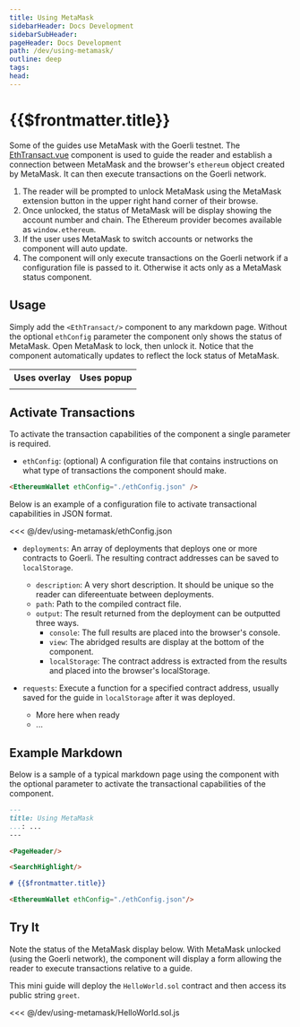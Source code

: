 ```yaml
---
title: Using MetaMask
sidebarHeader: Docs Development
sidebarSubHeader:
pageHeader: Docs Development
path: /dev/using-metamask/
outline: deep
tags:
head:
---
```


<PageHeader/>

<SearchHighlight/>

# {{$frontmatter.title}}

Some of the guides use MetaMask with the Goerli testnet. The
[EthTransact.vue](https://github.com/api3dao/vitepress-docs/blob/main/docs/_components/EthereumWallet.vue)
component is used to guide the reader and establish a connection between
MetaMask and the browser's `ethereum` object created by MetaMask. It can then
execute transactions on the Goerli network.

1. The reader will be prompted to unlock MetaMask using the MetaMask extension
   button in the upper right hand corner of their browse.
2. Once unlocked, the status of MetaMask will be display showing the account
   number and chain. The Ethereum provider becomes available as
   `window.ethereum`.
3. If the user uses MetaMask to switch accounts or networks the component will
   auto update.
4. The component will only execute transactions on the Goerli network if a
   configuration file is passed to it. Otherwise it acts only as a MetaMask
   status component.

## Usage

Simply add the `<EthTransact/>` component to any markdown page. Without the
optional `ethConfig` parameter the component only shows the status of MetaMask.
Open MetaMask to lock, then unlock it. Notice that the component automatically
updates to reflect the lock status of MetaMask.

<table>
<th>Uses overlay</th>
<th>Uses popup</th>
<tr>
<td>
<EthTransact/>
</td>
<td>
<EthTransact2/>
</td>
</tr>
</table>

## Activate Transactions

To activate the transaction capabilities of the component a single parameter is
required.

- `ethConfig`: (optional) A configuration file that contains instructions on
  what type of transactions the component should make.

```html
<EthereumWallet ethConfig="./ethConfig.json" />
```

Below is an example of a configuration file to activate transactional
capabilities in JSON format.

<<< @/dev/using-metamask/ethConfig.json

- `deployments`: An array of deployments that deploys one or more contracts to
  Goerli. The resulting contract addresses can be saved to `localStorage`.

  - `description`: A very short description. It should be unique so the reader
    can difereentuate between deployments.
  - `path`: Path to the compiled contract file.
  - `output`: The result returned from the deployment can be outputted three
    ways.
    - `console`: The full results are placed into the browser's console.
    - `view`: The abridged results are display at the bottom of the component.
    - `localStorage`: The contract address is extracted from the results and
      placed into the browser's localStorage.

- `requests`: Execute a function for a specified contract address, usually saved
  for the guide in `localStorage` after it was deployed.
  - More here when ready
  - ...

## Example Markdown

Below is a sample of a typical markdown page using the component with the
optional parameter to activate the transactional capabilities of the component.

```md
---
title: Using MetaMask
...: ...
---

<PageHeader/>

<SearchHighlight/>

# {{$frontmatter.title}}

<EthereumWallet ethConfig="./ethConfig.json"/>
```

## Try It

Note the status of the MetaMask display below. With MetaMask unlocked (using the
Goerli network), the component will display a form allowing the reader to
execute transactions relative to a guide.

<EthTransact ethConfig="./ethConfig.json"/>

This mini guide will deploy the `HelloWorld.sol` contract and then access its
public string `greet`.

<<< @/dev/using-metamask/HelloWorld.sol.js

<!-- styles for this page only -->
<style>
.app3-button-meta-mask-submit{
    border:steelblue 1px solid;
    padding:5px 10px 5px 10px;
    border-radius:.3em;
    background-color:steelblue;
    color:white;
    font-size:medium;
}
.api3-meta-mask-form-box{
  border:solid gray 1px;padding:15px;width:200px;text-align:center;
}
</style>
